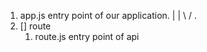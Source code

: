 1. app.js entry point of our application.
                 |
                 |
                \ /
                 .
2. [] route
    1. route.js entry point of api 
